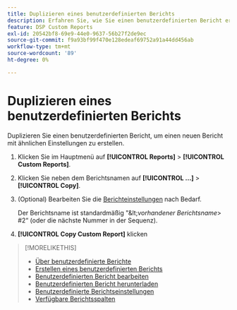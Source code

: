 ```yaml
---
title: Duplizieren eines benutzerdefinierten Berichts
description: Erfahren Sie, wie Sie einen benutzerdefinierten Bericht erstellen, indem Sie einen vorhandenen Bericht duplizieren.
feature: DSP Custom Reports
exl-id: 20542bf8-69e9-44e0-9637-56b27f2de9ec
source-git-commit: f9a93bf99f470e128edeaf69752a91a44dd456ab
workflow-type: tm+mt
source-wordcount: '89'
ht-degree: 0%

---
```


# Duplizieren eines benutzerdefinierten Berichts

Duplizieren Sie einen benutzerdefinierten Bericht, um einen neuen Bericht mit ähnlichen Einstellungen zu erstellen.

1. Klicken Sie im Hauptmenü auf **[!UICONTROL Reports]** > **[!UICONTROL Custom Reports]**.

1. Klicken Sie neben dem Berichtsnamen auf **[!UICONTROL ...]** > **[!UICONTROL Copy]**.

1. (Optional) Bearbeiten Sie die [Berichteinstellungen](/help/dsp/reports/report-settings.md) nach Bedarf.

   Der Berichtsname ist standardmäßig &quot;\&lt;*vorhandener Berichtsname*\> \#2“ (oder die nächste Nummer in der Sequenz).

1. **[!UICONTROL Copy Custom Report]** klicken

>[!MORELIKETHIS]
>
>* [Über benutzerdefinierte Berichte](/help/dsp/reports/report-about.md)
>* [Erstellen eines benutzerdefinierten Berichts](/help/dsp/reports/report-create.md)
>* [Benutzerdefinierten Bericht bearbeiten](/help/dsp/reports/report-edit.md)
>* [Benutzerdefinierten Bericht herunterladen](/help/dsp/reports/report-download.md)
>* [Benutzerdefinierte Berichtseinstellungen](/help/dsp/reports/report-settings.md)
>* [Verfügbare Berichtsspalten](/help/dsp/reports/report-columns.md)
